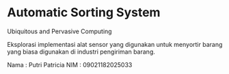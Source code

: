 # Automatic Sorting System
Ubiquitous and Pervasive Computing

Eksplorasi implementasi alat sensor yang digunakan untuk menyortir barang yang biasa digunakan di industri pengiriman barang.


Nama : Putri Patricia
NIM  : 09021182025033
